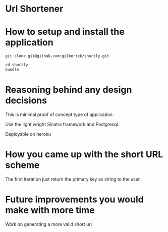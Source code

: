 # Url Shortener

# How to setup and install the application

```
git clone git@github.com:gilbertek/shortly.git
```

```ruby
cd shortly
bundle
```

# Reasoning behind any design decisions
This is minimal proof of concept type of application.

Use the light wright Sinatra framework and Postgresql.

Deployable on heroku

# How you came up with the short URL scheme
The first iteration just return the primary key as string to the user.

# Future improvements you would make with more time
Work on generating a more valid short url